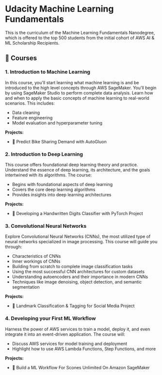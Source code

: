 # Udacity Machine Learning Fundamentals

This is the curriculum of the Machine Learning Fundamentals Nanodegree, which is offered to the top 500 students from the initial cohort of AWS AI & ML Scholarship Recipients.

## 📘 Courses

### 1. Introduction to Machine Learning
In this course, you'll start learning what machine learning is and be introduced to the high level concepts through AWS SageMaker. You'll begin by using SageMaker Studio to perform complete data analysis. Learn how and when to apply the basic concepts of machine learning to real-world scenarios. This includes:
- Data cleaning
- Feature engineering
- Model evaluation and hyperparameter tuning

**Projects:**
- 📁 Predict Bike Sharing Demand with AutoGluon

### 2. Introduction to Deep Learning
This course offers foundational deep learning theory and practice. Understand the essence of deep learning, its architecture, and the goals intertwined with its algorithms. The course:
- Begins with foundational aspects of deep learning
- Covers the core deep learning algorithms
- Provides insights into deep learning architectures

**Projects:**
- 📁 Developing a Handwritten Digits Classifier with PyTorch Project

### 3. Convolutional Neural Networks
Explore Convolutional Neural Networks (CNNs), the most utilized type of neural networks specialized in image processing. This course will guide you through:
- Characteristics of CNNs
- Inner workings of CNNs
- Building from scratch to complete image classification tasks
- Using the most successful CNN architectures for custom datasets
- Understanding autoencoders and their importance in modern CNNs
- Techniques like image denoising, object detection, and semantic segmentation

**Projects:**
- 📁 Landmark Classification & Tagging for Social Media Project

### 4. Developing your First ML Workflow
Harness the power of AWS services to train a model, deploy it, and even integrate it into an event-driven application. The course will:
- Discuss AWS services for model training and deployment
- Highlight how to use AWS Lambda Functions, Step Functions, and more

**Projects:**
- 📁 Build a ML Workflow For Scones Unlimited On Amazon SageMaker
